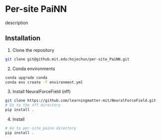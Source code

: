 # Per-site PaiNN

description

## Installation
1. Clone the repository
```bash
git clone git@github.mit.edu:hojechun/per-site_PaiNN.git
```
2. Conda environments
```bash
conda upgrade conda
conda env create -f environment.yml
```
3. Install NeuralForceField (nff)
```bash
git clone https://github.com/learningmatter-mit/NeuralForceField.git
# Go to the nff directory
pip install .
```

4. Install
```bash
# Go to per-site_painn directory
pip install .
```